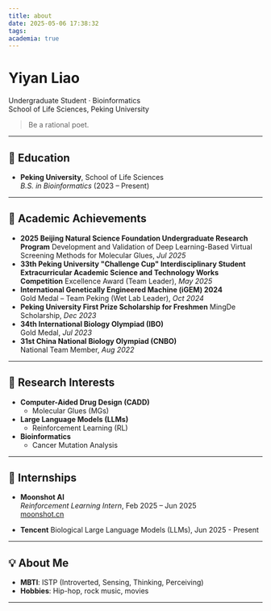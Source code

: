 ```yaml
---
title: about
date: 2025-05-06 17:38:32
tags:
academia: true
---
```


# **Yiyan Liao**

Undergraduate Student · Bioinformatics  
School of Life Sciences, Peking University

> Be a rational poet.

---

## 🧬 Education

- **Peking University**, School of Life Sciences  
  *B.S. in Bioinformatics* (2023 – Present)

---

## 🏅 Academic Achievements
- **2025 Beijing Natural Science Foundation Undergraduate Research Program**
  Development and Validation of Deep Learning-Based Virtual Screening Methods for Molecular Glues, *Jul 2025*
- **33th Peking University "Challenge Cup" Interdisciplinary Student Extracurricular Academic Science and Technology Works Competition**
  Excellence Award (Team Leader), *May 2025*
- **International Genetically Engineered Machine (iGEM) 2024**  
  Gold Medal – Team Peking (Wet Lab Leader), *Oct 2024*
- **Peking University First Prize Scholarship for Freshmen**
   MingDe Scholarship, *Dec 2023*
- **34th International Biology Olympiad (IBO)**  
  Gold Medal, *Jul 2023*
- **31st China National Biology Olympiad (CNBO)**  
  National Team Member, *Aug 2022*

---

## 🔬 Research Interests

- **Computer-Aided Drug Design (CADD)**
  - Molecular Glues (MGs)
- **Large Language Models (LLMs)**
  - Reinforcement Learning (RL)
- **Bioinformatics**
  - Cancer Mutation Analysis

---

## 💼 Internships

- **Moonshot AI**  
  *Reinforcement Learning Intern*, Feb 2025 – Jun 2025  
  [moonshot.cn](https://www.moonshot.cn)

- **Tencent**
  Biological Large Language Models (LLMs), Jun 2025 - Present

---

## 💡 About Me

- **MBTI**: ISTP (Introverted, Sensing, Thinking, Perceiving)
- **Hobbies**: Hip-hop, rock music, movies

---


